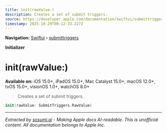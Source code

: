 ```yaml
---
title: init(rawValue:)
description: Creates a set of submit triggers.
source: https://developer.apple.com/documentation/swiftui/submittriggers/init(rawvalue:)
timestamp: 2025-10-29T00:12:33.227Z
---
```


**Navigation:** [Swiftui](/documentation/swiftui) › [submittriggers](/documentation/swiftui/submittriggers)

**Initializer**

# init(rawValue:)

**Available on:** iOS 15.0+, iPadOS 15.0+, Mac Catalyst 15.0+, macOS 12.0+, tvOS 15.0+, visionOS 1.0+, watchOS 8.0+

> Creates a set of submit triggers.

```swift
init(rawValue: SubmitTriggers.RawValue)
```

---

*Extracted by [sosumi.ai](https://sosumi.ai) - Making Apple docs AI-readable.*
*This is unofficial content. All documentation belongs to Apple Inc.*

